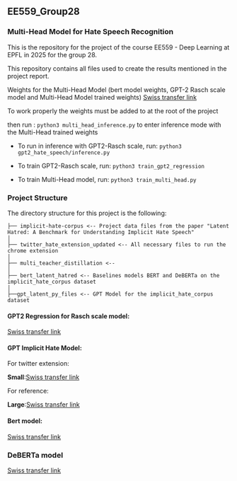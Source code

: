 ## EE559_Group28

### Multi-Head Model for Hate Speech Recognition

This is the repository for the project of the course EE559 - Deep Learning at EPFL in 2025 for the group 28.

This repository contains all files used to create the results mentioned in the project report. 

Weights for the Multi-Head Model (bert model weights, GPT-2 Rasch scale model and Multi-Head Model trained weights)
[Swiss transfer link](https://www.swisstransfer.com/d/64d5427c-63ee-4bdd-ba31-fe343f1d409b)

To work properly the weights must be added to at the root of the project

then run : 
`python3 multi_head_inference.py` to enter inference mode with the Multi-Head trained weights

- To run in inference with GPT2-Rasch scale, run:
`python3 gpt2_hate_speech/inference.py`

- To train GPT2-Rasch scale, run:
`python3 train_gpt2_regression`

- To train Multi-Head model, run:
`python3 train_multi_head.py` 



### Project Structure

The directory structure for this project is the following:

```
├── implicit-hate-corpus <-- Project data files from the paper "Latent Hatred: A Benchmark for Understanding Implicit Hate Speech" 
│ 
├── twitter_hate_extension_updated <-- All necessary files to run the chrome extension
│
├── multi_teacher_distillation <-- 
│
├── bert_latent_hatred <-- Baselines models BERT and DeBERTa on the implicit_hate_corpus dataset
│
├──gpt_latent_py_files <-- GPT Model for the implicit_hate_corpus dataset
```

#### GPT2 Regression for Rasch scale model:

[Swiss transfer link](https://www.swisstransfer.com/d/30e38139-bb15-45c7-b0be-cc02d44ba79a)


#### GPT Implicit Hate Model:

For twitter extension:

**Small**:[Swiss transfer link](https://www.swisstransfer.com/d/1dc8448b-50c7-4a66-882b-78b8e1b3f938)

For reference:

**Large**:[Swiss transfer link](https://www.swisstransfer.com/d/bc9c2a00-9ec9-4996-8b25-fa2e890ecbe7)


#### Bert model:
[Swiss transfer link](https://www.swisstransfer.com/d/e9ae2ef0-f406-4d08-91a4-39344d89d5b8)

### DeBERTa model

[Swiss transfer link](https://www.swisstransfer.com/d/ad4e9e6e-8ee6-446c-8f79-6bc7884b3dea)
